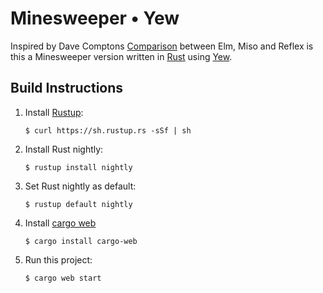 # Minesweeper • Yew

Inspired by Dave Comptons [Comparison](https://dc25.github.io/myBlog/2017/11/26/minesweepers-written-using-elm-reflex-miso.html) between Elm, Miso and Reflex is this a Minesweeper version written in [Rust](https://www.rust-lang.org/en-US/) using [Yew](https://github.com/DenisKolodin/yew).

## Build Instructions

1. Install [Rustup](https://github.com/rust-lang-nursery/rustup.rs#installation):

    ```$ curl https://sh.rustup.rs -sSf | sh```
1. Install Rust nightly:

    ```$ rustup install nightly```
1. Set Rust nightly as default:

    ```$ rustup default nightly```
1. Install [cargo web](https://github.com/koute/cargo-web)

    ```$ cargo install cargo-web```
1. Run this project:

    ```$ cargo web start```